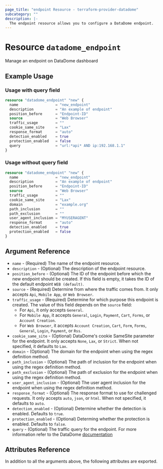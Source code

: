 ```yaml
---
page_title: "endpoint Resource - terraform-provider-datadome"
subcategory: ""
description: |-
  The endpoint resource allows you to configure a DataDome endpoint.
---
```


# Resource `datadome_endpoint`

Manage an endpoint on DataDome dashboard

## Example Usage

### Usage with query field

```terraform
resource "datadome_endpoint" "new" {
  name                 = "new_endpoint"
  description          = "An example of endpoint"
  position_before      = "Endpoint-ID"
  source               = "Web Browser"
  traffic_usage        = ""
  cookie_same_site     = "Lax"
  response_format      = "auto"
  detection_enabled    = true
  protection_enabled   = false
  query                = "url:*api* AND ip:192.168.1.1"
}
```

### Usage without query field

```terraform
resource "datadome_endpoint" "new" {
  name                 = "new_endpoint"
  description          = "An example of endpoint"
  position_before      = "Endpoint-ID"
  source               = "Web Browser"
  traffic_usage        = ""
  cookie_same_site     = "Lax"
  domain               = "example.org"
  path_inclusion       = ""
  path_exclusion       = ""
  user_agent_inclusion = "MYUSERAGENT"
  response_format      = "auto"
  detection_enabled    = true
  protection_enabled   = false
}
```

## Argument Reference

- `name` - (Required) The name of the endpoint resource.
- `description` - (Optional) The description of the endpoint resource.
- `position_before` - (Optional) The ID of the endpoint before which the new endpoint should be created. If this field is empty, it takes the ID of the default endpoint `WEB (default)`.
- `source` - (Required) Determine from where the traffic comes from. It only accepts `Api`, `Mobile App`, or `Web Browser`.
- `traffic_usage` - (Required) Determine for which purpose this endpoint is created. The value of this field depends on the `source` field:
  - For `Api`, it only accepts `General`.
  - For `Mobile App`, it accepts `General`, `Login`, `Payment`, `Cart`, `Forms`, or `Account Creation`.
  - For `Web Browser`, it accepts `Account Creation`, `Cart`, `Form`, `Forms`, `General`, `Login`, `Payment`, or `Rss`.
- `cookie_same_site` - (Optional) DataDome's cookie SameSite parameter for the endpoint. It only accepts `None`, `Lax`, or `Strict`. When not specified, it defaults to `Lax`.
- `domain` - (Optional) The domain for the endpoint when using the regex definition method.
- `path_inclusion` - (Optional) The path of inclusion for the endpoint when using the regex definition method.
- `path_exclusion` - (Optional) The path of exclusion for the endpoint when using the regex definition method.
- `user_agent_inclusion` - (Optional) The user agent inclusion for the endpoint when using the regex definition method.
- `response_format` - (Optional) The response format to use for challenged requests. It only accepts `auto`, `json`, or `html`. When not specified, it defaults to `auto`.
- `detection_enabled` - (Optional) Determine whether the detection is enabled. Defaults to `true`.
- `protection_enabled` - (Optional) Determing whether the protection is enabled. Defaults to `false`.
- `query` - (Optional) The traffic query for the endpoint. For more information refer to the DataDome [documentation](https://docs.datadome.co/docs/syntax-guidelines)

## Attributes Reference

In addition to all the arguments above, the following attributes are exported.
